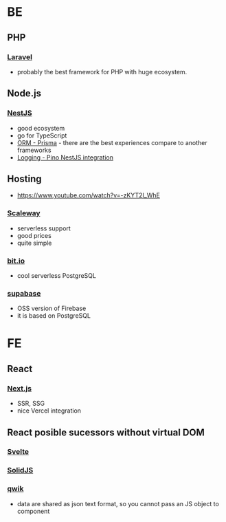 # BE

## PHP

### [Laravel](https://laravel.com/) 

- probably the best framework for PHP with huge ecosystem.

## Node.js

### [NestJS](https://nestjs.com/)

- good ecosystem
- go for TypeScript
- [ORM - Prisma](https://www.prisma.io/) - there are the best experiences compare to another frameworks
- [Logging - Pino NestJS integration](https://github.com/iamolegga/nestjs-pino)

## Hosting
- https://www.youtube.com/watch?v=-zKYT2I_WhE

### [Scaleway](https://www.scaleway.com/en/)
- serverless support
- good prices
- quite simple

### [bit.io](https://bit.io/)
- cool serverless PostgreSQL

### [supabase](https://supabase.com/)
- OSS version of Firebase
- it is based on PostgreSQL


# FE

## React

### [Next.js]()
- SSR, SSG
- nice Vercel integration

## React posible sucessors without virtual DOM

### [Svelte](https://svelte.dev/)

### [SolidJS](https://www.solidjs.com/)

### [qwik](https://qwik.builder.io/)
- data are shared as json text format, so you cannot pass an JS object to component
